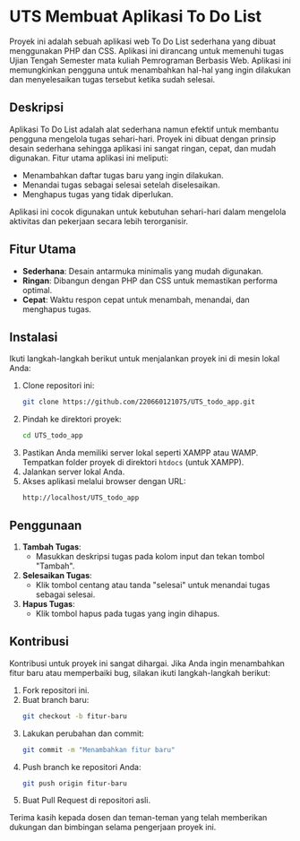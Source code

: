 # UTS Membuat Aplikasi To Do List

Proyek ini adalah sebuah aplikasi web To Do List sederhana yang dibuat menggunakan PHP dan CSS. Aplikasi ini dirancang untuk memenuhi tugas Ujian Tengah Semester mata kuliah Pemrograman Berbasis Web. Aplikasi ini memungkinkan pengguna untuk menambahkan hal-hal yang ingin dilakukan dan menyelesaikan tugas tersebut ketika sudah selesai.

## Deskripsi

Aplikasi To Do List adalah alat sederhana namun efektif untuk membantu pengguna mengelola tugas sehari-hari. Proyek ini dibuat dengan prinsip desain sederhana sehingga aplikasi ini sangat ringan, cepat, dan mudah digunakan. Fitur utama aplikasi ini meliputi:

- Menambahkan daftar tugas baru yang ingin dilakukan.
- Menandai tugas sebagai selesai setelah diselesaikan.
- Menghapus tugas yang tidak diperlukan.

Aplikasi ini cocok digunakan untuk kebutuhan sehari-hari dalam mengelola aktivitas dan pekerjaan secara lebih terorganisir.

## Fitur Utama

- **Sederhana**: Desain antarmuka minimalis yang mudah digunakan.
- **Ringan**: Dibangun dengan PHP dan CSS untuk memastikan performa optimal.
- **Cepat**: Waktu respon cepat untuk menambah, menandai, dan menghapus tugas.

## Instalasi

Ikuti langkah-langkah berikut untuk menjalankan proyek ini di mesin lokal Anda:

1. Clone repositori ini:
   ```bash
   git clone https://github.com/220660121075/UTS_todo_app.git
   ```
2. Pindah ke direktori proyek:
   ```bash
   cd UTS_todo_app
   ```
3. Pastikan Anda memiliki server lokal seperti XAMPP atau WAMP. Tempatkan folder proyek di direktori `htdocs` (untuk XAMPP).
4. Jalankan server lokal Anda.
5. Akses aplikasi melalui browser dengan URL:
   ```
   http://localhost/UTS_todo_app
   ```

## Penggunaan

1. **Tambah Tugas**:
   - Masukkan deskripsi tugas pada kolom input dan tekan tombol "Tambah".
2. **Selesaikan Tugas**:
   - Klik tombol centang atau tanda "selesai" untuk menandai tugas sebagai selesai.
3. **Hapus Tugas**:
   - Klik tombol hapus pada tugas yang ingin dihapus.

## Kontribusi

Kontribusi untuk proyek ini sangat dihargai. Jika Anda ingin menambahkan fitur baru atau memperbaiki bug, silakan ikuti langkah-langkah berikut:

1. Fork repositori ini.
2. Buat branch baru:
   ```bash
   git checkout -b fitur-baru
   ```
3. Lakukan perubahan dan commit:
   ```bash
   git commit -m "Menambahkan fitur baru"
   ```
4. Push branch ke repositori Anda:
   ```bash
   git push origin fitur-baru
   ```
5. Buat Pull Request di repositori asli.


Terima kasih kepada dosen dan teman-teman yang telah memberikan dukungan dan bimbingan selama pengerjaan proyek ini.

